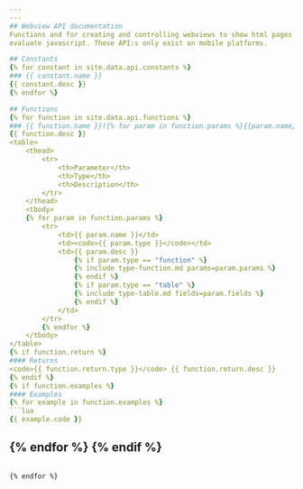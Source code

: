 ```yaml
---
---
## Webview API documentation
Functions and for creating and controlling webviews to show html pages or
evaluate javascript. These API:s only exist on mobile platforms.

## Constants
{% for constant in site.data.api.constants %}
### {{ constant.name }}
{{ constant.desc }}
{% endfor %}

## Functions
{% for function in site.data.api.functions %}
### {{ function.name }}({% for param in function.params %}{{param.name}}{% unless forloop.last %},{% endunless %}{% endfor %})
{{ function.desc }}
<table>
    <thead>
        <tr>
            <th>Parameter</th>
            <th>Type</th>
            <th>Description</th>
        </tr>
    </thead>
    <tbody>
    {% for param in function.params %}
        <tr>
            <td>{{ param.name }}</td>
            <td><code>{{ param.type }}</code></td>
            <td>{{ param.desc }}
                {% if param.type == "function" %}
                {% include type-function.md params=param.params %}
                {% endif %}
                {% if param.type == "table" %}
                {% include type-table.md fields=param.fields %}
                {% endif %}
            </td>
        </tr>
        {% endfor %}
    </tbody>
</table>
{% if function.return %}
#### Returns
<code>{{ function.return.type }}</code> {{ function.return.desc }}
{% endif %}
{% if function.examples %}
#### Examples
{% for example in function.examples %}
```lua
{{ example.code }}
```
{% endfor %}
{% endif %}
---
```

{% endfor %}
